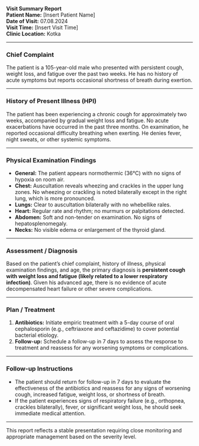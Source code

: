 

**Visit Summary Report**  
**Patient Name:** [Insert Patient Name]  
**Date of Visit:** 07.08.2024  
**Visit Time:** [Insert Visit Time]  
**Clinic Location:** Kotka  

---

### **Chief Complaint**  
The patient is a 105-year-old male who presented with persistent cough, weight loss, and fatigue over the past two weeks. He has no history of acute symptoms but reports occasional shortness of breath during exertion.

---

### **History of Present Illness (HPI)**  
The patient has been experiencing a chronic cough for approximately two weeks, accompanied by gradual weight loss and fatigue. No acute exacerbations have occurred in the past three months. On examination, he reported occasional difficulty breathing when exerting. He denies fever, night sweats, or other systemic symptoms.

---

### **Physical Examination Findings**  
- **General:** The patient appears normothermic (36°C) with no signs of hypoxia on room air.
- **Chest:** Auscultation reveals wheezing and crackles in the upper lung zones. No wheezing or crackling is noted bilaterally except in the right lung, which is more pronounced.
- **Lungs:** Clear to auscultation bilaterally with no whebellike rales.
- **Heart:** Regular rate and rhythm; no murmurs or palpitations detected.
- **Abdomen:** Soft and non-tender on examination. No signs of hepatosplenomegaly.
- **Necks:** No visible edema or enlargement of the thyroid gland.

---

### **Assessment / Diagnosis**  
Based on the patient’s chief complaint, history of illness, physical examination findings, and age, the primary diagnosis is **persistent cough with weight loss and fatigue (likely related to a lower respiratory infection)**. Given his advanced age, there is no evidence of acute decompensated heart failure or other severe complications.

---

### **Plan / Treatment**  
1. **Antibiotics:** Initiate empiric treatment with a 5-day course of oral cephalosporin (e.g., ceftriaxone and ceftazidime) to cover potential bacterial etiology.
2. **Follow-up:** Schedule a follow-up in 7 days to assess the response to treatment and reassess for any worsening symptoms or complications.

---

### **Follow-up Instructions**  
- The patient should return for follow-up in 7 days to evaluate the effectiveness of the antibiotics and reassess for any signs of worsening cough, increased fatigue, weight loss, or shortness of breath.
- If the patient experiences signs of respiratory failure (e.g., orthopnea, crackles bilaterally), fever, or significant weight loss, he should seek immediate medical attention.

---

This report reflects a stable presentation requiring close monitoring and appropriate management based on the severity level.